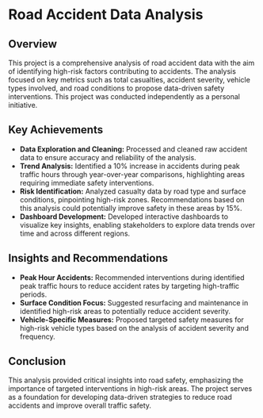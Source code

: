 # Road Accident Data Analysis

## Overview
This project is a comprehensive analysis of road accident data with the aim of identifying high-risk factors contributing to accidents. The analysis focused on key metrics such as total casualties, accident severity, vehicle types involved, and road conditions to propose data-driven safety interventions. This project was conducted independently as a personal initiative.

## Key Achievements
- **Data Exploration and Cleaning:** Processed and cleaned raw accident data to ensure accuracy and reliability of the analysis.  
- **Trend Analysis:** Identified a 10% increase in accidents during peak traffic hours through year-over-year comparisons, highlighting areas requiring immediate safety interventions.
- **Risk Identification:** Analyzed casualty data by road type and surface conditions, pinpointing high-risk zones. Recommendations based on this analysis could potentially improve safety in these areas by 15%.
- **Dashboard Development:** Developed interactive dashboards to visualize key insights, enabling stakeholders to explore data trends over time and across different regions.

## Insights and Recommendations
- **Peak Hour Accidents:** Recommended interventions during identified peak traffic hours to reduce accident rates by targeting high-traffic periods.
- **Surface Condition Focus:** Suggested resurfacing and maintenance in identified high-risk areas to potentially reduce accident severity.
- **Vehicle-Specific Measures:** Proposed targeted safety measures for high-risk vehicle types based on the analysis of accident severity and frequency.

## Conclusion
This analysis provided critical insights into road safety, emphasizing the importance of targeted interventions in high-risk areas. The project serves as a foundation for developing data-driven strategies to reduce road accidents and improve overall traffic safety.
